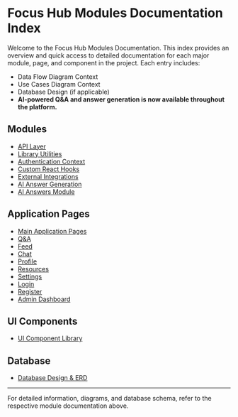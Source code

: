 # Focus Hub Modules Documentation Index

Welcome to the Focus Hub Modules Documentation. This index provides an overview and quick access to detailed documentation for each major module, page, and component in the project. Each entry includes:
- Data Flow Diagram Context
- Use Cases Diagram Context
- Database Design (if applicable)
- **AI-powered Q&A and answer generation is now available throughout the platform.**

## Modules
- [API Layer](ApiModules.md)
- [Library Utilities](LibModules.md)
- [Authentication Context](ContextProviders.md)
- [Custom React Hooks](CustomHooks.md)
- [External Integrations](Integrations.md)
- [AI Answer Generation](../AI_INTEGRATION_SETUP.md)
- [AI Answers Module](AiAnswers.md)

## Application Pages
- [Main Application Pages](Pages.md)
- [Q&A](QandA.md)
- [Feed](Feed.md)
- [Chat](Chat.md)
- [Profile](Profile.md)
- [Resources](Resources.md)
- [Settings](Settings.md)
- [Login](Login.md)
- [Register](Register.md)
- [Admin Dashboard](AdminDashboard.md)

## UI Components
- [UI Component Library](Components.md)

## Database
- [Database Design & ERD](DatabaseDesign.md)

---

For detailed information, diagrams, and database schema, refer to the respective module documentation above. 